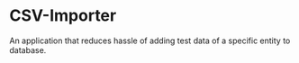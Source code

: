 # CSV-Importer
An application that reduces hassle of adding test data of a specific entity to database.
